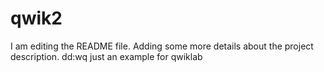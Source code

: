 # qwik2
I am editing the README file. Adding some more details about the project description.
dd:wq
just an example for qwiklab
